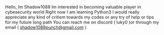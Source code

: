 
  Hello, Im Shadow1088
  Im interested in becoming valuable player in cybesecurity world
  Right now I am learning Python3
  I would really appreciate any kind of critism towards my codes or any try of help or tips for my future long path
  You can reach me on discord ( luky0 )or through my email ( shadow1088punch@gmail.com )
